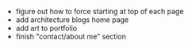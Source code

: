 - figure out how to force starting at top of each page
- add architecture blogs home page
- add art to portfolio
- finish "contact/about me" section
